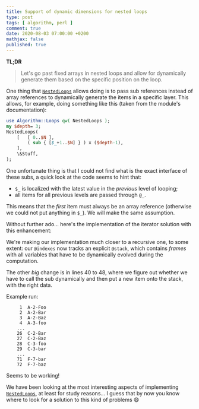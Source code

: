 ```yaml
---
title: Support of dynamic dimensions for nested loops
type: post
tags: [ algorithm, perl ]
comment: true
date: 2020-08-03 07:00:00 +0200
mathjax: false
published: true
---
```


**TL;DR**

> Let's go past fixed arrays in nested loops and allow for dynamically
> generate them based on the specific position on the loop.

One thing that [`NestedLoops`][] allows doing is to pass sub references
instead of array references to dynamically generate the items in a
specific layer. This allows, for example, doing something like this
(taken from the module's documentation):

```perl
use Algorithm::Loops qw( NestedLoops );
my $depth= 3;
NestedLoops(
    [   [ 0..$N ],
        ( sub { [$_+1..$N] } ) x ($depth-1),
    ],
    \&Stuff,
);
```

One unfortunate thing is that I could not find what is the exact
interface of these subs, a quick look at the code seems to hint that:

- `$_` is localized with the latest value in the *previous* level of
  looping;
- all items for all previous levels are passed through `@_`.

This means that the *first* item must always be an array reference
(otherwise we could not put anything in `$_`). We will make the same
assumption.

Without further ado... here's the implementation of the iterator
solution with this enhancement:

<script src='https://gitlab.com/polettix/notechs/-/snippets/1999978.js'></script>

We're making our implementation much closer to a recursive one, to some
extent: our `@indexes` now tracks an explicit `@stack`, which contains
*frames* with all variables that have to be dynamically evolved during
the computation.

The other *big* change is in lines 40 to 48, where we figure out whether
we have to call the sub dynamically and then put a new item onto the
stack, with the right data.

Example run:

```shell
     1	A-2-Foo
     2	A-2-Bar
     3	A-2-Baz
     4	A-3-foo
    ...
    26	C-2-Bar
    27	C-2-Baz
    28	C-3-foo
    29	C-3-bar
    ...
    71	F-7-bar
    72	F-7-baz
```

Seems to be working!

We have been looking at the most interesting aspects of implementing
[`NestedLoops`][], at least for study reasons... I guess that by now you
know where to look for a solution to this kind of problems 😄


[`NestedLoops`]: https://metacpan.org/pod/Algorithm::Loops#NestedLoops1
